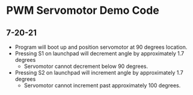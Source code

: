 # PWM Servomotor Demo Code
## 7-20-21

- Program will boot up and position servomotor at 90 degrees location.
- Pressing S1 on launchpad will decrement angle by approximately 1.7 degrees
	- Servomotor cannot decrement below 90 degrees.
- Pressing S2 on launchpad will increment angle by approximately 1.7 degrees
  - Servomotor cannot increment past approximately 100 degrees.
